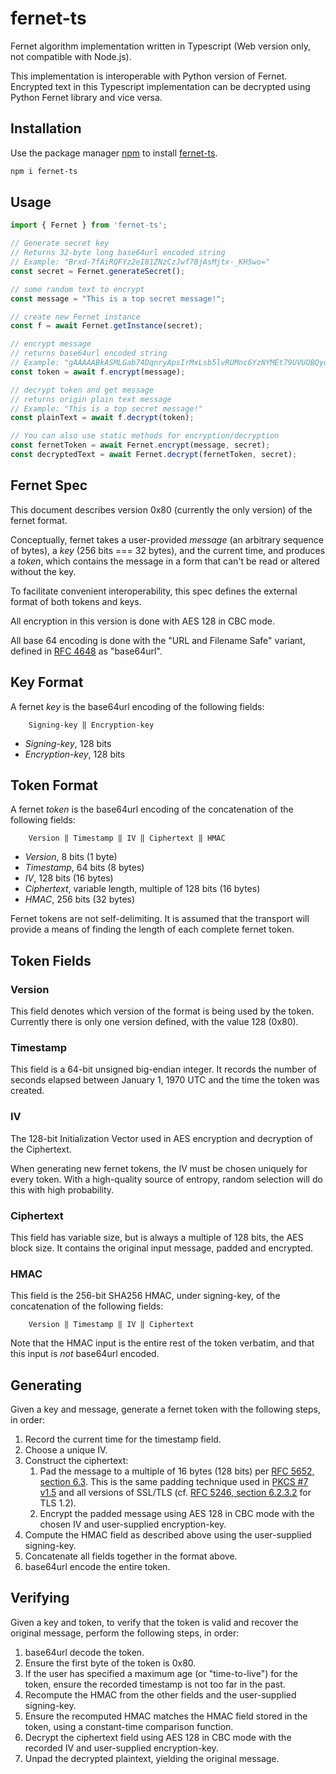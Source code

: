 # fernet-ts

Fernet algorithm implementation written in Typescript (Web version only, not compatible with Node.js).

This implementation is interoperable with Python version of Fernet.
Encrypted text in this Typescript implementation can be decrypted using Python Fernet library and vice versa.

## Installation

Use the package manager [npm](https://github.com/npm/cli) to install [fernet-ts](https://www.npmjs.com/package/fernet-ts).

```bash
npm i fernet-ts
```

## Usage

```typescript
import { Fernet } from 'fernet-ts';

// Generate secret key
// Returns 32-byte long base64url encoded string
// Example: "Brxd-7fAiRQFYz2eI81ZNzCzJwf7BjAsMjtx-_KH5wo="
const secret = Fernet.generateSecret();

// some random text to encrypt
const message = "This is a top secret message!";

// create new Fernet instance
const f = await Fernet.getInstance(secret);

// encrypt message
// returns base64url encoded string
// Example: "gAAAAABkASMLGab74DqnryApsIrMxLsb5lvRUMnc6YzNYMEt79UVUOBQyqhqGiQu7G9s9h9wnDyWBa78odzUCJvx9jJi5ENrqAL_T6xEgRTmn43mtXOQ42Y="
const token = await f.encrypt(message);

// decrypt token and get message
// returns origin plain text message
// Example: "This is a top secret message!"
const plainText = await f.decrypt(token);

// You can also use static methods for encryption/decryption
const fernetToken = await Fernet.encrypt(message, secret);
const decryptedText = await Fernet.decrypt(fernetToken, secret);

```

## Fernet Spec

This document describes version 0x80 (currently the only
version) of the fernet format.

Conceptually, fernet takes a user-provided *message* (an arbitrary
sequence of bytes), a *key* (256 bits === 32 bytes), and the current
time, and produces a *token*, which contains the message in a form
that can't be read or altered without the key.

To facilitate convenient interoperability, this spec defines the
external format of both tokens and keys.

All encryption in this version is done with AES 128 in CBC mode.

All base 64 encoding is done with the "URL and Filename Safe"
variant, defined in [RFC 4648](http://tools.ietf.org/html/rfc4648#section-5) as "base64url".

## Key Format

A fernet *key* is the base64url encoding of the following
fields:

```text
    Signing-key ‖ Encryption-key
```

- *Signing-key*, 128 bits
- *Encryption-key*, 128 bits

## Token Format

A fernet *token* is the base64url encoding of the
concatenation of the following fields:

```text
    Version ‖ Timestamp ‖ IV ‖ Ciphertext ‖ HMAC
```

- *Version*, 8 bits (1 byte)
- *Timestamp*, 64 bits (8 bytes)
- *IV*, 128 bits (16 bytes)
- *Ciphertext*, variable length, multiple of 128 bits (16 bytes)
- *HMAC*, 256 bits (32 bytes)

Fernet tokens are not self-delimiting. It is assumed that the
transport will provide a means of finding the length of each
complete fernet token.

## Token Fields

### Version

This field denotes which version of the format is being used by
the token. Currently there is only one version defined, with the
value 128 (0x80).

### Timestamp

This field is a 64-bit unsigned big-endian integer. It records the
number of seconds elapsed between January 1, 1970 UTC and the time
the token was created.

### IV

The 128-bit Initialization Vector used in AES encryption and
decryption of the Ciphertext.

When generating new fernet tokens, the IV must be chosen uniquely
for every token. With a high-quality source of entropy, random
selection will do this with high probability.

### Ciphertext

This field has variable size, but is always a multiple of 128
bits, the AES block size. It contains the original input message,
padded and encrypted.

### HMAC

This field is the 256-bit SHA256 HMAC, under signing-key, of the
concatenation of the following fields:

```text
    Version ‖ Timestamp ‖ IV ‖ Ciphertext
```

Note that the HMAC input is the entire rest of the token verbatim,
and that this input is *not* base64url encoded.

## Generating

Given a key and message, generate a fernet token with the
following steps, in order:

1. Record the current time for the timestamp field.
2. Choose a unique IV.
3. Construct the ciphertext:
   1. Pad the message to a multiple of 16 bytes (128 bits) per [RFC
   5652, section 6.3](http://tools.ietf.org/html/rfc5652#section-6.3).
   This is the same padding technique used in [PKCS #7
   v1.5](http://tools.ietf.org/html/rfc2315#section-10.3) and all
   versions of SSL/TLS (cf. [RFC 5246, section
   6.2.3.2](http://tools.ietf.org/html/rfc5246#section-6.2.3.2) for
   TLS 1.2).
   2. Encrypt the padded message using AES 128 in CBC mode with
   the chosen IV and user-supplied encryption-key.
4. Compute the HMAC field as described above using the
user-supplied signing-key.
5. Concatenate all fields together in the format above.
6. base64url encode the entire token.

## Verifying

Given a key and token, to verify that the token is valid and
recover the original message, perform the following steps, in
order:

1. base64url decode the token.
2. Ensure the first byte of the token is 0x80.
3. If the user has specified a maximum age (or "time-to-live") for
the token, ensure the recorded timestamp is not too far in the
past.
4. Recompute the HMAC from the other fields and the user-supplied
signing-key.
5. Ensure the recomputed HMAC matches the HMAC field stored in the
token, using a constant-time comparison function.
6. Decrypt the ciphertext field using AES 128 in CBC mode with the
recorded IV and user-supplied encryption-key.
7. Unpad the decrypted plaintext, yielding the original message.
